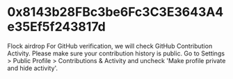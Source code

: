 # 0x8143b28FBc3be6Fc3C3E3643A4e35Ef5f243817d
Flock airdrop
For GitHub verification, we will check GitHub Contribution Activity. Please make sure your contribution history is public. Go to Settings > Public Profile > Contributions & Activity and uncheck 'Make profile private and hide activity'.
